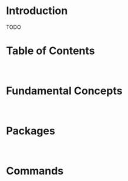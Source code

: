 <!-- omit in toc -->
# Introduction
TODO
<br />

<!-- omit in toc -->
# Table of Contents

<br />

# Fundamental Concepts

<br />

# Packages

<br />

# Commands 

